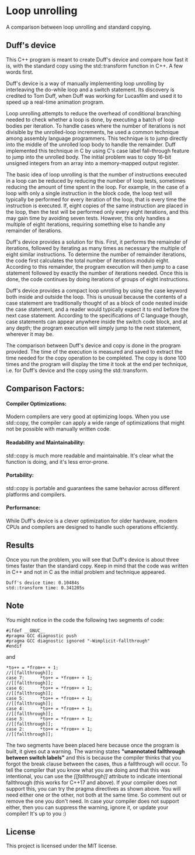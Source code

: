# Loop unrolling
A comparison between loop unrolling and standard copying.

## Duff's device
This C++ program is meant to create Duff's device and compare how fast it is, with the standard copy using the std::transform function in C++. A few words first. 

Duff's device is a way of manually implementing loop unrolling by interleaving the do-while loop and a switch statement. Its discovery is credited to Tom Duff, when Duff was working for Lucasfilm and used it to speed up a real-time animation program. 

Loop unrolling attempts to reduce the overhead of conditional branching needed to check whether a loop is done, by executing a batch of loop bodies per iteration. To handle cases where the number of iterations is not divisible by the unrolled-loop increments, he used a common technique among assembly language programmers. This technique is to jump directly into the middle of the unrolled loop body to handle the remainder. Duff implemented this technique in C by using C's case label fall-through feature to jump into the unrolled body. The initial problem was to copy 16-bit unsigned integers from an array into a memory-mapped output register. 

The basic idea of loop unrolling is that the number of instructions executed in a loop can be reduced by reducing the number of loop tests, sometimes reducing the amount of time spent in the loop. For example, in the case of a loop with only a single instruction in the block code, the loop test will typically be performed for every iteration of the loop, that is every time the instruction is executed. If, eight copies of the same instruction are placed in the loop, then the test will be performed only every eight iterations, and this may gain time by avoiding seven tests. However, this only handles a multiple of eight iterations, requiring something else to handle any remainder of iterations.

Duff's device provides a solution for this. First, it performs the remainder of iterations, followed by iterating as many times as necessary the multiple of eight similar instructions. To determine the number of remainder iterations, the code first calculates the total number of iterations modulo eight. According to this remainder, the program execution will then jump to a case statement followed by exactly the number of iterations needed. Once this is done, the code continues by doing iterations of groups of eight instructions.

Duff's device provides a compact loop unrolling by using the case keyword both inside and outside the loop. This is unusual because the contents of a case statement are traditionally thought of as a block of code nested inside the case statement, and a reader would typically expect it to end before the next case statement. According to the specifications of C language though,  case statements can appear anywhere inside the switch code block, and at any depth; the program execution will simply jump to the next statement, wherever it may be.

The comparison between Duff's device and copy is done in the program provided. The time of the execution is measured and saved to extract the time needed for the copy operation to be completed. The copy is done 100 times and the program will display the time it took at the end per technique, i.e. for Duff's device and the copy using the std::transform.

## Comparison Factors:
#### Compiler Optimizations: 
Modern compilers are very good at optimizing loops. When you use std::copy, the compiler can apply a wide range of optimizations that might not be possible with manually written code.

#### Readability and Maintainability:
std::copy is much more readable and maintainable. It's clear what the function is doing, and it's less error-prone.

#### Portability:
std::copy is portable and guarantees the same behavior across different platforms and compilers.

#### Performance:
While Duff's device is a clever optimization for older hardware, modern CPUs and compilers are designed to handle such operations efficiently.

## Results
Once you run the problem, you will see that Duff's device is about three times faster than the standard copy. Keep in mind that the code was written in C++ and not in C as the initial problem and technique appeared.
```
Duff's device time: 0.10484s
std::transform time: 0.341205s
```

## Note
You might notice in the code the following two segments of code:
```
#ifdef __GNUC__
#pragma GCC diagnostic push
#pragma GCC diagnostic ignored "-Wimplicit-fallthrough"
#endif
```
and 
```
*to++ = *from++ + 1;
//[[fallthrough]];
case 7:      *to++ = *from++ + 1;
//[[fallthrough]];
case 6:      *to++ = *from++ + 1;
//[[fallthrough]];
case 5:      *to++ = *from++ + 1;
//[[fallthrough]];
case 4:      *to++ = *from++ + 1;
//[[fallthrough]];
case 3:      *to++ = *from++ + 1;
//[[fallthrough]];
case 2:      *to++ = *from++ + 1;
//[[fallthrough]];
```
The two segments have been placed here because once the program is built, it gives out a warning. The warning states **"unannotated fallthrough between switch labels"** and this is because the compiler thinks that you forgot the break clause between the cases, thus a fallthrough will occur. To tell the compiler that you know what you are doing and that this was intentional, you can use the *[[fallthrough]]* attribute to indicate intentional fallthrough (this works for C++17 and above). If your compiler does not support this, you can try the pragma directives as shown above. You will need either one or the other, not both at the same time. So comment out or remove the one you don't need. In case your compiler does not support either, then you can suppress the warning, ignore it, or update your compiler! It's up to you :)

## License
This project is licensed under the MIT license.